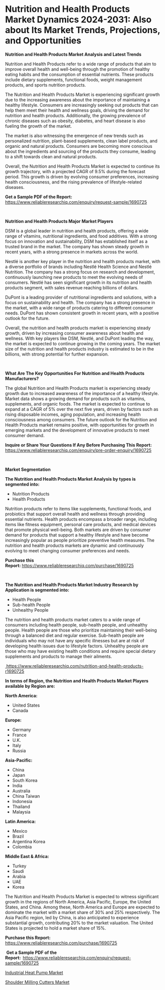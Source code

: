 <p><h1>Nutrition and Health Products Market Dynamics 2024-2031: Also about Its Market Trends, Projections, and Opportunities</h1></p><p><strong>Nutrition and Health Products Market Analysis and Latest Trends</strong></p>
<p><p>Nutrition and Health Products refer to a wide range of products that aim to improve overall health and well-being through the promotion of healthy eating habits and the consumption of essential nutrients. These products include dietary supplements, functional foods, weight management products, and sports nutrition products.</p><p>The Nutrition and Health Products Market is experiencing significant growth due to the increasing awareness about the importance of maintaining a healthy lifestyle. Consumers are increasingly seeking out products that can help them meet their health and wellness goals, driving the demand for nutrition and health products. Additionally, the growing prevalence of chronic diseases such as obesity, diabetes, and heart disease is also fueling the growth of the market.</p><p>The market is also witnessing the emergence of new trends such as personalized nutrition, plant-based supplements, clean label products, and organic and natural products. Consumers are becoming more conscious about the ingredients and sourcing of the products they consume, leading to a shift towards clean and natural products.</p><p>Overall, the Nutrition and Health Products Market is expected to continue its growth trajectory, with a projected CAGR of 9.5% during the forecast period. This growth is driven by evolving consumer preferences, increasing health consciousness, and the rising prevalence of lifestyle-related diseases.</p></p>
<p><strong>Get a Sample PDF of the Report:&nbsp;</strong> <a href="https://www.reliableresearchiq.com/enquiry/request-sample/1690725">https://www.reliableresearchiq.com/enquiry/request-sample/1690725</a></p>
<p>&nbsp;</p>
<p><strong>Nutrition and Health Products Major Market Players</strong></p>
<p><p>DSM is a global leader in nutrition and health products, offering a wide range of vitamins, nutritional ingredients, and food additives. With a strong focus on innovation and sustainability, DSM has established itself as a trusted brand in the market. The company has shown steady growth in recent years, with a strong presence in markets across the world.</p><p>Nestlé is another key player in the nutrition and health products market, with a diverse portfolio of brands including Nestlé Health Science and Nestlé Nutrition. The company has a strong focus on research and development, continuously launching new products to meet the evolving needs of consumers. Nestlé has seen significant growth in its nutrition and health products segment, with sales revenue reaching billions of dollars.</p><p>DuPont is a leading provider of nutritional ingredients and solutions, with a focus on sustainability and health. The company has a strong presence in the market, with a wide range of products catering to different consumer needs. DuPont has shown consistent growth in recent years, with a positive outlook for the future.</p><p>Overall, the nutrition and health products market is experiencing steady growth, driven by increasing consumer awareness about health and wellness. With key players like DSM, Nestlé, and DuPont leading the way, the market is expected to continue growing in the coming years. The market size of the nutrition and health products industry is estimated to be in the billions, with strong potential for further expansion.</p></p>
<p>&nbsp;</p>
<p><strong>What Are The Key Opportunities For Nutrition and Health Products Manufacturers?</strong></p>
<p><p>The global Nutrition and Health Products market is experiencing steady growth due to increased awareness of the importance of a healthy lifestyle. Market data shows a growing demand for products such as vitamins, supplements, and organic foods. The market is expected to continue to expand at a CAGR of 5% over the next five years, driven by factors such as rising disposable incomes, aging population, and increasing health consciousness among consumers. The future outlook for the Nutrition and Health Products market remains positive, with opportunities for growth in emerging markets and the development of innovative products to meet consumer demand.</p></p>
<p><strong>Inquire or Share Your Questions If Any Before Purchasing This Report:</strong> <a href="https://www.reliableresearchiq.com/enquiry/pre-order-enquiry/1690725">https://www.reliableresearchiq.com/enquiry/pre-order-enquiry/1690725</a></p>
<p>&nbsp;</p>
<p><strong>Market Segmentation</strong></p>
<p><strong>The Nutrition and Health Products Market Analysis by types is segmented into:</strong></p>
<p><ul><li>Nutrition Products</li><li>Health Products</li></ul></p>
<p><p>Nutrition products refer to items like supplements, functional foods, and probiotics that support overall health and wellness through providing essential nutrients. Health products encompass a broader range, including items like fitness equipment, personal care products, and medical devices that promote physical well-being. Both markets are driven by consumer demand for products that support a healthy lifestyle and have become increasingly popular as people prioritize preventive health measures. The nutrition and health products markets are dynamic and continuously evolving to meet changing consumer preferences and needs.</p></p>
<p><strong>Purchase this Report:&nbsp;</strong><a href="https://www.reliableresearchiq.com/purchase/1690725">https://www.reliableresearchiq.com/purchase/1690725</a></p>
<p>&nbsp;</p>
<p><strong>The Nutrition and Health Products Market Industry Research by Application is segmented into:</strong></p>
<p><ul><li>Health People</li><li>Sub-health People</li><li>Unhealthy People</li></ul></p>
<p><p>The nutrition and health products market caters to a wide range of consumers including health people, sub-health people, and unhealthy people. Health people are those who prioritize maintaining their well-being through a balanced diet and regular exercise. Sub-health people are individuals who may not have any specific illnesses but are at risk of developing health issues due to lifestyle factors. Unhealthy people are those who may have existing health conditions and require special dietary supplements and products to manage their ailments.</p></p>
<p><a href="https://www.reliableresearchiq.com/nutrition-and-health-products-r1690725">&nbsp;https://www.reliableresearchiq.com/nutrition-and-health-products-r1690725</a></p>
<p><strong>In terms of Region, the Nutrition and Health Products Market Players available by Region are:</strong></p>
<p>
    <p> <strong> North America: </strong>
        <ul>
            <li>United States</li>
            <li>Canada</li>
        </ul>
        </p> 
    <p> <strong> Europe: </strong>
        <ul>
            <li>Germany</li>
            <li>France</li>
            <li>U.K.</li>
            <li>Italy</li>
            <li>Russia</li>
        </ul>
        </p> 
    <p> <strong> Asia-Pacific: </strong>
        <ul>
            <li>China</li>
            <li>Japan</li>
            <li>South Korea</li>
            <li>India</li>
            <li>Australia</li>
            <li>China Taiwan</li>
            <li>Indonesia</li>
            <li>Thailand</li>
            <li>Malaysia</li>
        </ul>
        </p> 
    <p> <strong> Latin America: </strong>
        <ul>
            <li>Mexico</li>
            <li>Brazil</li>
            <li>Argentina Korea</li>
            <li>Colombia</li>
        </ul>
        </p> 
    <p> <strong> Middle East & Africa: </strong>
        <ul>
            <li>Turkey</li>
            <li>Saudi</li>
            <li>Arabia</li>
            <li>UAE</li>
            <li>Korea</li>
        </ul>
    </p>
    </p>
<p><p>The Nutrition and Health Products Market is expected to witness significant growth in the regions of North America, Asia Pacific, Europe, the United States, and China. Among these, North America and Europe are expected to dominate the market with a market share of 30% and 25% respectively. The Asia Pacific region, led by China, is also anticipated to experience substantial growth, contributing 20% to the market valuation. The United States is projected to hold a market share of 15%.</p></p>
<p><strong>Purchase this Report: </strong><a href="https://www.reliableresearchiq.com/purchase/1690725">https://www.reliableresearchiq.com/purchase/1690725</a></p>
<p>&nbsp;<strong>Get a Sample PDF of the Report:&nbsp;&nbsp;</strong><a href="https://www.reliableresearchiq.com/enquiry/request-sample/1690725">https://www.reliableresearchiq.com/enquiry/request-sample/1690725</a></p>
<p><strong></strong></p>
<p><p><a href="https://medium.com/@cloydrenner_30555/industrial-heat-pump-market-size-growth-trends-statistics-forecasts-2024-2031-ba947ccf2ba7?postPublishedType=initial">Industrial Heat Pump Market</a></p><p><a href="https://medium.com/@josefahauck2023/global-shoulder-milling-cutters-market-status-2024-2031-and-forecast-by-region-product-end-b5791a680e87">Shoulder Milling Cutters Market</a></p></p>